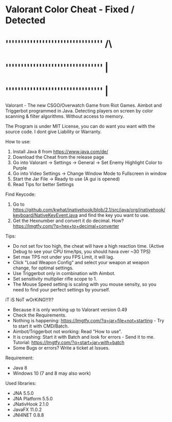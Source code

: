 # Valorant Color Cheat - Fixed / Detected
# '''''''''''''''''''''''''''''''' /\
# ''''''''''''''''''''''''''''''''  |
# ''''''''''''''''''''''''''''''''  |

Valorant - The new CSGO/Overwatch Game from Riot Games.
Aimbot and Triggerbot programmed in Java. Detecting players on screen by color scanning & filter algorithms. 
Without access to memory.

The Program is under MIT License, you can do want you want with the source code. I dont give Liability or Warranty.

How to use:
1. Install Java 8 from https://www.java.com/de/
2. Download the Cheat from the release page
3. Go into Valorant -> Settings -> General -> Set Enemy Highlight Color to Purple
4. Go into Video Settings -> Change Window Mode to Fullscreen in window
5. Start the Jar File -> Ready to use (A gui is opened)
6. Read Tips for better Settings

Find Keycode:
1. Go to https://github.com/kwhat/jnativehook/blob/2.1/src/java/org/jnativehook/keyboard/NativeKeyEvent.java and find the key you want to use.
2. Get the Hexnumber and convert it do decimal. How? https://lmgtfy.com/?q=hex+to+decimal+converter

Tips:
- Do not set fov too high, the cheat will have a high reaction time. (Active Debug to see your CPU time/tps, you should hava over ~30 TPS)
- Set max TPS not under you FPS Limit, it will lag.
- Click "Load Weapon Config" and select your weapon at weapon change, for optimal settings.
- Use Triggerbot only in combination with Aimbot.
- Set sensitivity multiplier rifle scope to 1.
- The Mouse Speed setting is scaling with you mouse sensity, so you need to find your perfect settings by yourself.

iT iS NoT wOrKiNG!!1!?
- Because it is only working up to Valorant version 0.49
- Check the Requirements.
- Nothing is happening: https://lmgtfy.com/?q=jar+file+not+starting - Try to start it with CMD/Batch.
- Aimbot/Triggerbot not working: Read "How to use".
- It is crashing: Start it with Batch and look for errors - Send it to me. Tutorial: https://lmgtfy.com/?q=start+jar+with+batch
- Some Bugs or errors? Write a ticket at Issues.

Requirement:
- Java 8
- Windows 10 (7 and 8 may also work)

Used libraries:
- JNA 5.5.0
- JNA Platform 5.5.0
- JNativHook 2.1.0
- JavaFX 11.0.2
- JNI4NET 0.8.8
